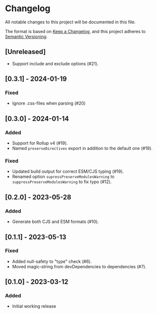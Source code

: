 # Changelog

All notable changes to this project will be documented in this file.

The format is based on [Keep a Changelog](https://keepachangelog.com/en/1.0.0/),
and this project adheres to [Semantic Versioning](https://semver.org/spec/v2.0.0.html).

## [Unreleased]

- Support include and exclude options (#21).

## [0.3.1] - 2024-01-19

### Fixed

- Ignore .css-files when parsing (#20)

## [0.3.0] - 2024-01-14

### Added

- Support for Rollup v4 (#19).
- Named `preserveDirectives` export in addition to the default one (#19).

### Fixed

- Updated build output for correct ESM/CJS typing (#19).
- Renamed option `supressPreserveModulesWarning` to `suppressPreserveModulesWarning` to fix typo (#12).

## [0.2.0] - 2023-05-28

### Added

- Generate both CJS and ESM formats (#10).

## [0.1.1] - 2023-05-13

### Fixed

- Added null-safety to "type" check (#6).
- Moved magic-string from devDependencies to dependencies (#7).

## [0.1.0] - 2023-03-12

### Added

- Initial working release
